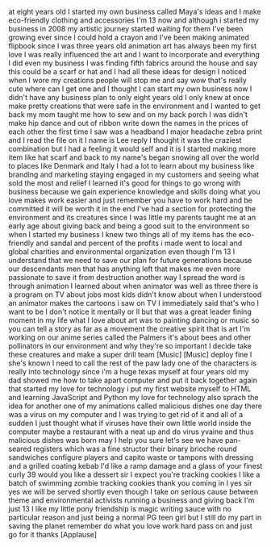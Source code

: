 
at eight years old I started my own
business called Maya&#39;s ideas and I make
eco-friendly clothing and accessories
I&#39;m 13 now and although i started my
business in 2008 my artistic journey
started waiting for them I&#39;ve been
growing ever since I could hold a crayon
and I&#39;ve been making animated flipbook
since I was three years old animation
art has always been my first love I was
really influenced the art and I want to
incorporate and everything I did even my
business I was finding fifth fabrics
around the house and say this could be a
scarf or hat and I had all these ideas
for design I noticed when I wore my
creations people will stop me and say
wow that&#39;s really cute where can I get
one and I thought I can start my own
business now I didn&#39;t have any business
plan to only eight years old I only knew
at once make pretty creations that were
safe in the environment and I wanted to
get back my mom taught me how to sew and
on my back porch I was didn&#39;t make hip
dance and out of ribbon write down the
names in the prices of each other the
first time I saw was a headband I major
headache zebra print and I read the file
on it I name is Lee reply I thought it
was the craziest combination but I had a
feeling it would self and it is I
started making more item like hat scarf
and back to my name&#39;s began snowing all
over the world to places like Denmark
and Italy I had a lot to learn about my
business like branding and marketing
staying engaged in my customers and
seeing what sold the most and relief I
learned it&#39;s good for things to go wrong
with business because we gain experience
knowledge and skills doing what you love
makes work easier and just remember you
have to work hard and be committed it
will be worth it in the end
I&#39;ve had a section for protecting the
environment and its creatures since I
was little my parents taught me at an
early age about giving back and being a
good suit to the environment so when I
started my business I knew two things
all of my items has the eco-friendly and
sandal and percent of the profits i made
went to local and global charities and
environmental organization even though
I&#39;m 13 I understand that we need to save
our plan for future generations because
our descendants men that has anything
left that makes me even more passionate
to save it from destruction another way
I spread the word is through animation I
learned about when animator was well as
three there is a program on TV about
jobs most kids didn&#39;t know about when I
understood an animator makes the
cartoons i saw on TV I immediately said
that&#39;s who I want to be I don&#39;t notice
it mentally or ll but that was a great
leader fining moment in my life what I
love about art was to painting dancing
or music so you can tell a story as far
as a movement the creative spirit that
is art I&#39;m working on our anime series
called the Palmers it&#39;s about bees and
other pollinators in our environment and
why they&#39;re so important I decide take
these creatures and make a super drill
team
[Music]
[Music]
deploy fine I she&#39;s known I need to call
the rest of the paw lady
one of the characters is really into
technology since i&#39;m a huge texas myself
at four years old my dad showed me how
to take apart computer and put it back
together again that started my love for
technology i put my first website myself
to HTML and learning JavaScript and
Python my love for technology also
sprach the idea for another one of my
animations called malicious dishes one
day there was a virus on my computer and
I was trying to get rid of it and all of
a sudden I just thought what if viruses
have their own little world inside the
computer maybe a restaurant with a neat
up and do virus yvaine and thus
malicious dishes was born may I help you
sure
let&#39;s see we have pan-seared registers
which was a fine structor their binary
brioche round sandwiches configure
players and capito waste or tampons with
dressing and a grilled coating kebab I&#39;d
like a ramp damage and a glass of your
finest curly 39 would you like a dessert
sir I expect you&#39;re tracking cookies I
like a batch of swimming zombie tracking
cookies thank you coming in I yes sir
yes we will be served shortly even
though I take on serious cause between
theme and environmental activists
running a business and giving back I&#39;m
just 13 I like my little pony friendship
is magic writing sauce with no
particular reason and just being a
normal PG teen girl but I still do my
part in saving the planet remember do
what you love work hard pass on and just
go for it thanks
[Applause]

